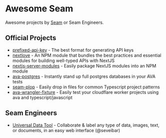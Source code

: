 # Awesome Seam

Awesome projects by [Seam](https://seam.co) or Seam Engineers.

## Official Projects

* [prefixed-api-key](https://github.com/seamapi/prefixed-api-key) - The best format for generating API keys
* [nextlove](https://github.com/seamapi/nextlove) - An NPM module that bundles the best practices and essential modules for building well-typed APIs with NextJS
* [nextjs-server-modules](https://github.com/seamapi/nextjs-server-modules) - Easily package NextJS modules into an NPM module
* [ava-postgres](https://github.com/seamapi/ava-postgres) - Instantly stand up full postgres databases in your AVA tests
* [seam-plop](https://github.com/seamapi/seam-plop) - Easily drop in files for common Typescript project patterns
* [ava-wrangler-fixture](https://github.com/seamapi/ava-wrangler-fixture) - Easily test your cloudflare worker projects using ava and typescript/javascript


## Seam Engineers

* [Universal Data Tool](https://github.com/UniversalDataTool/universal-data-tool) - Collaborate & label any type of data, images, text, or documents, in an easy web interface (@seveibar)

